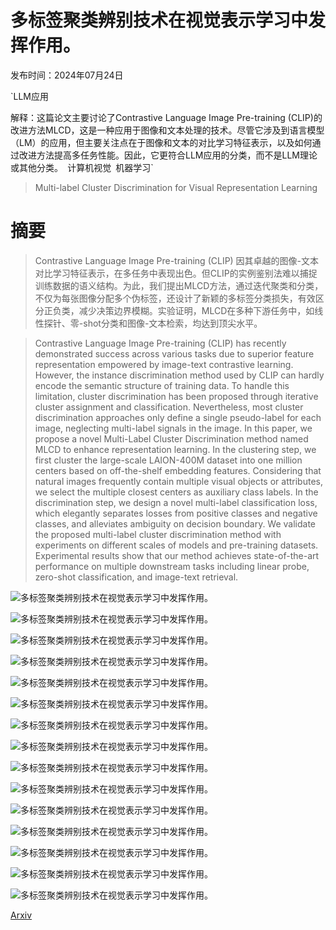 # 多标签聚类辨别技术在视觉表示学习中发挥作用。

发布时间：2024年07月24日

`LLM应用

解释：这篇论文主要讨论了Contrastive Language Image Pre-training (CLIP)的改进方法MLCD，这是一种应用于图像和文本处理的技术。尽管它涉及到语言模型（LM）的应用，但主要关注点在于图像和文本的对比学习特征表示，以及如何通过改进方法提高多任务性能。因此，它更符合LLM应用的分类，而不是LLM理论或其他分类。` `计算机视觉` `机器学习`

> Multi-label Cluster Discrimination for Visual Representation Learning

# 摘要

> Contrastive Language Image Pre-training (CLIP) 因其卓越的图像-文本对比学习特征表示，在多任务中表现出色。但CLIP的实例鉴别法难以捕捉训练数据的语义结构。为此，我们提出MLCD方法，通过迭代聚类和分类，不仅为每张图像分配多个伪标签，还设计了新颖的多标签分类损失，有效区分正负类，减少决策边界模糊。实验证明，MLCD在多种下游任务中，如线性探针、零-shot分类和图像-文本检索，均达到顶尖水平。

> Contrastive Language Image Pre-training (CLIP) has recently demonstrated success across various tasks due to superior feature representation empowered by image-text contrastive learning. However, the instance discrimination method used by CLIP can hardly encode the semantic structure of training data. To handle this limitation, cluster discrimination has been proposed through iterative cluster assignment and classification. Nevertheless, most cluster discrimination approaches only define a single pseudo-label for each image, neglecting multi-label signals in the image. In this paper, we propose a novel Multi-Label Cluster Discrimination method named MLCD to enhance representation learning. In the clustering step, we first cluster the large-scale LAION-400M dataset into one million centers based on off-the-shelf embedding features. Considering that natural images frequently contain multiple visual objects or attributes, we select the multiple closest centers as auxiliary class labels. In the discrimination step, we design a novel multi-label classification loss, which elegantly separates losses from positive classes and negative classes, and alleviates ambiguity on decision boundary. We validate the proposed multi-label cluster discrimination method with experiments on different scales of models and pre-training datasets. Experimental results show that our method achieves state-of-the-art performance on multiple downstream tasks including linear probe, zero-shot classification, and image-text retrieval.

![多标签聚类辨别技术在视觉表示学习中发挥作用。](../../../paper_images/2407.17331/x1.png)

![多标签聚类辨别技术在视觉表示学习中发挥作用。](../../../paper_images/2407.17331/x2.png)

![多标签聚类辨别技术在视觉表示学习中发挥作用。](../../../paper_images/2407.17331/x3.png)

![多标签聚类辨别技术在视觉表示学习中发挥作用。](../../../paper_images/2407.17331/multilabel.png)

![多标签聚类辨别技术在视觉表示学习中发挥作用。](../../../paper_images/2407.17331/x4.png)

![多标签聚类辨别技术在视觉表示学习中发挥作用。](../../../paper_images/2407.17331/x5.png)

![多标签聚类辨别技术在视觉表示学习中发挥作用。](../../../paper_images/2407.17331/pos_cosine.png)

![多标签聚类辨别技术在视觉表示学习中发挥作用。](../../../paper_images/2407.17331/neg_cosine.png)

![多标签聚类辨别技术在视觉表示学习中发挥作用。](../../../paper_images/2407.17331/linear_OpenCLIP_tiny.png)

![多标签聚类辨别技术在视觉表示学习中发挥作用。](../../../paper_images/2407.17331/zeroshot_OpenCLIP_tiny.png)

![多标签聚类辨别技术在视觉表示学习中发挥作用。](../../../paper_images/2407.17331/linear_Unicom_tiny.png)

![多标签聚类辨别技术在视觉表示学习中发挥作用。](../../../paper_images/2407.17331/scale_01.png)

![多标签聚类辨别技术在视觉表示学习中发挥作用。](../../../paper_images/2407.17331/scale_02.png)

![多标签聚类辨别技术在视觉表示学习中发挥作用。](../../../paper_images/2407.17331/PCAvisualization.png)

![多标签聚类辨别技术在视觉表示学习中发挥作用。](../../../paper_images/2407.17331/complementary.png)

[Arxiv](https://arxiv.org/abs/2407.17331)
